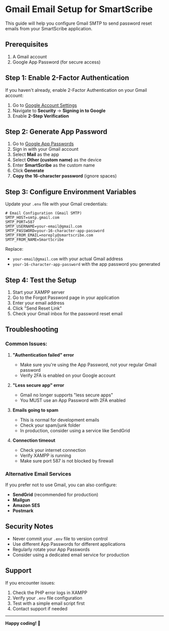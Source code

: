# Gmail Email Setup for SmartScribe

This guide will help you configure Gmail SMTP to send password reset emails from your SmartScribe application.

## Prerequisites

1. A Gmail account
2. Google App Password (for secure access)

## Step 1: Enable 2-Factor Authentication

If you haven't already, enable 2-Factor Authentication on your Gmail account:

1. Go to [Google Account Settings](https://myaccount.google.com/)
2. Navigate to **Security** → **Signing in to Google**
3. Enable **2-Step Verification**

## Step 2: Generate App Password

1. Go to [Google App Passwords](https://myaccount.google.com/apppasswords)
2. Sign in with your Gmail account
3. Select **Mail** as the app
4. Select **Other (custom name)** as the device
5. Enter **SmartScribe** as the custom name
6. Click **Generate**
7. **Copy the 16-character password** (ignore spaces)

## Step 3: Configure Environment Variables

Update your `.env` file with your Gmail credentials:

```env
# Email Configuration (Gmail SMTP)
SMTP_HOST=smtp.gmail.com
SMTP_PORT=587
SMTP_USERNAME=your-email@gmail.com
SMTP_PASSWORD=your-16-character-app-password
SMTP_FROM_EMAIL=noreply@smartscribe.com
SMTP_FROM_NAME=SmartScribe
```

Replace:
- `your-email@gmail.com` with your actual Gmail address
- `your-16-character-app-password` with the app password you generated

## Step 4: Test the Setup

1. Start your XAMPP server
2. Go to the Forgot Password page in your application
3. Enter your email address
4. Click "Send Reset Link"
5. Check your Gmail inbox for the password reset email

## Troubleshooting

### Common Issues:

1. **"Authentication failed" error**
   - Make sure you're using the App Password, not your regular Gmail password
   - Verify 2FA is enabled on your Google account

2. **"Less secure app" error**
   - Gmail no longer supports "less secure apps"
   - You MUST use an App Password with 2FA enabled

3. **Emails going to spam**
   - This is normal for development emails
   - Check your spam/junk folder
   - In production, consider using a service like SendGrid

4. **Connection timeout**
   - Check your internet connection
   - Verify XAMPP is running
   - Make sure port 587 is not blocked by firewall

### Alternative Email Services

If you prefer not to use Gmail, you can also configure:

- **SendGrid** (recommended for production)
- **Mailgun**
- **Amazon SES**
- **Postmark**

## Security Notes

- Never commit your `.env` file to version control
- Use different App Passwords for different applications
- Regularly rotate your App Passwords
- Consider using a dedicated email service for production

## Support

If you encounter issues:
1. Check the PHP error logs in XAMPP
2. Verify your `.env` file configuration
3. Test with a simple email script first
4. Contact support if needed

---

**Happy coding! 🚀**